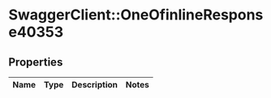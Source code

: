# SwaggerClient::OneOfinlineResponse40353

## Properties
Name | Type | Description | Notes
------------ | ------------- | ------------- | -------------

